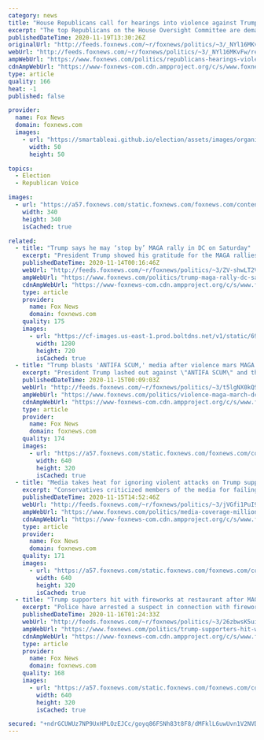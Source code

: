 ```yaml
---
category: news
title: "House Republicans call for hearings into violence against Trump supporters at MAGA march"
excerpt: "The top Republicans on the House Oversight Committee are demanding Chairwoman Carolyn Maloney hold a hearing to examine the violence against supporters of President Trump after the “Million MAGA March” in Washington, D.C. last weekend."
publishedDateTime: 2020-11-19T13:30:26Z
originalUrl: "http://feeds.foxnews.com/~r/foxnews/politics/~3/_NYl16MKvFw/republicans-hearings-violence-against-trump-supporters-maga-march"
webUrl: "http://feeds.foxnews.com/~r/foxnews/politics/~3/_NYl16MKvFw/republicans-hearings-violence-against-trump-supporters-maga-march"
ampWebUrl: "https://www.foxnews.com/politics/republicans-hearings-violence-against-trump-supporters-maga-march.amp"
cdnAmpWebUrl: "https://www-foxnews-com.cdn.ampproject.org/c/s/www.foxnews.com/politics/republicans-hearings-violence-against-trump-supporters-maga-march.amp"
type: article
quality: 166
heat: -1
published: false

provider:
  name: Fox News
  domain: foxnews.com
  images:
    - url: "https://smartableai.github.io/election/assets/images/organizations/foxnews.com-50x50.jpg"
      width: 50
      height: 50

topics:
  - Election
  - Republican Voice

images:
  - url: "https://a57.foxnews.com/static.foxnews.com/foxnews.com/content/uploads/2020/10/340/340/brooke-singman-headshot.jpg?ve=1&tl=1"
    width: 340
    height: 340
    isCached: true

related:
  - title: "Trump says he may ‘stop by’ MAGA rally in DC on Saturday"
    excerpt: "President Trump showed his gratitude for the MAGA rallies in the nation’s capital this weekend to voice their dissent over the recent presidential election outcome – echoing the same resistance they mocked in 2016."
    publishedDateTime: 2020-11-14T00:16:46Z
    webUrl: "http://feeds.foxnews.com/~r/foxnews/politics/~3/ZV-shwLT2Vs/trump-maga-rally-dc-saturday"
    ampWebUrl: "https://www.foxnews.com/politics/trump-maga-rally-dc-saturday.amp"
    cdnAmpWebUrl: "https://www-foxnews-com.cdn.ampproject.org/c/s/www.foxnews.com/politics/trump-maga-rally-dc-saturday.amp"
    type: article
    provider:
      name: Fox News
      domain: foxnews.com
    quality: 175
    images:
      - url: "https://cf-images.us-east-1.prod.boltdns.net/v1/static/694940094001/0b59ed4f-70a2-4339-a427-fe424897bc6b/100d8a49-0939-4dfb-bd5f-0ca17b299bb4/1280x720/match/image.jpg"
        width: 1280
        height: 720
        isCached: true
  - title: "Trump blasts 'ANTIFA SCUM,' media after violence mars MAGA marches in DC"
    excerpt: "President Trump lashed out against \"ANTIFA SCUM\" and the media Saturday night as violence continued in Washington, D.C., where pro-Trump supporters gathered for the “Million MAGA March.”"
    publishedDateTime: 2020-11-15T00:09:03Z
    webUrl: "http://feeds.foxnews.com/~r/foxnews/politics/~3/t5lgNX0kQSc/violence-maga-march-dc-antifa-blm-counterprotesters"
    ampWebUrl: "https://www.foxnews.com/politics/violence-maga-march-dc-antifa-blm-counterprotesters.amp"
    cdnAmpWebUrl: "https://www-foxnews-com.cdn.ampproject.org/c/s/www.foxnews.com/politics/violence-maga-march-dc-antifa-blm-counterprotesters.amp"
    type: article
    provider:
      name: Fox News
      domain: foxnews.com
    quality: 174
    images:
      - url: "https://a57.foxnews.com/static.foxnews.com/foxnews.com/content/uploads/2020/11/640/320/counterprotester-burns-trump-flag.jpg?ve=1&tl=1"
        width: 640
        height: 320
        isCached: true
  - title: "Media takes heat for ignoring violent attacks on Trump supporters at MAGA rally"
    excerpt: "Conservatives criticized members of the media for failing to cover violence against President Trump's supporters at the so-called Million MAGA March."
    publishedDateTime: 2020-11-15T14:52:46Z
    webUrl: "http://feeds.foxnews.com/~r/foxnews/politics/~3/jVGfi1PuI9k/media-coverage-million-maga-march-trump-conservatives-violent-antifa"
    ampWebUrl: "https://www.foxnews.com/politics/media-coverage-million-maga-march-trump-conservatives-violent-antifa.amp"
    cdnAmpWebUrl: "https://www-foxnews-com.cdn.ampproject.org/c/s/www.foxnews.com/politics/media-coverage-million-maga-march-trump-conservatives-violent-antifa.amp"
    type: article
    provider:
      name: Fox News
      domain: foxnews.com
    quality: 171
    images:
      - url: "https://a57.foxnews.com/static.foxnews.com/foxnews.com/content/uploads/2020/11/640/320/AP20319793359085-1.jpg?ve=1&tl=1"
        width: 640
        height: 320
        isCached: true
  - title: "Trump supporters hit with fireworks at restaurant after MAGA march, suspect arrested"
    excerpt: "Police have arrested a suspect in connection with fireworks that went off at a D.C. restaurant, hitting Trump supporters after Saturday’s “MAGA Million March,” according to reports."
    publishedDateTime: 2020-11-16T01:24:33Z
    webUrl: "http://feeds.foxnews.com/~r/foxnews/politics/~3/26zbwsK5uiM/trump-supporters-hit-with-fireworks-at-restaurant-after-maga-march-suspect-arrested"
    ampWebUrl: "https://www.foxnews.com/politics/trump-supporters-hit-with-fireworks-at-restaurant-after-maga-march-suspect-arrested.amp"
    cdnAmpWebUrl: "https://www-foxnews-com.cdn.ampproject.org/c/s/www.foxnews.com/politics/trump-supporters-hit-with-fireworks-at-restaurant-after-maga-march-suspect-arrested.amp"
    type: article
    provider:
      name: Fox News
      domain: foxnews.com
    quality: 168
    images:
      - url: "https://a57.foxnews.com/static.foxnews.com/foxnews.com/content/uploads/2020/11/640/320/9dcfa087-image.png?ve=1&tl=1"
        width: 640
        height: 320
        isCached: true

secured: "+ndrGCUWUz7NP9UxHPLOzEJCc/goyq86FSNh83t8F8/dMFklL6uwUvn1V2NVD+PAruFw+TarKNjsK/yXtcoG5wRdaw0prK2y5dE4GHkiBroJjZwYxPo2RXfOpagjmvMc6vQGCdZjZkMmXHOu3EXy5V3rtxUB7dVA+4THGwa5bchez2NqV2adpg0kbo7iIz3ULPMa2jS2FAOWayEAMbELi1+GhKqgILiIQZyxnJixvr1oEcJLfcYCVWV9/wjdExzswrZ2+GauwvapbMCNen0WFtqFjQ80GYicYwxukV+1Jp7TFWQxIIQ3Z7rgEtujCaz4vI2PFXRyJHkXMX72lW3NAVC6RVGVs8FeAilPs8d0gbc=;HaH42JGpJdARzyd7xbdwPA=="
---
```


